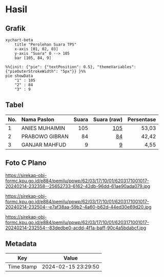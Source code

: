 # Hasil

## Grafik

```mermaid
xychart-beta
    title "Perolehan Suara TPS"
    x-axis [01, 02, 03]
    y-axis "Suara" 0 --> 105
    bar [105, 84, 9]
```

```mermaid
%%{init: {"pie": {"textPosition": 0.5}, "themeVariables": {"pieOuterStrokeWidth": "5px"}} }%%
pie showData
    "1" : 105
    "2" : 84
    "3" : 9
```

## Tabel

| No. | Nama Paslon    | Suara | Suara (raw) | Persentase |
|:--- |:-------------- | -----:| -----------:| ----------:|
| 1   | ANIES MUHAIMIN | 105   | [105][p-1]  | 53,03      |
| 2   | PRABOWO GIBRAN | 84    | [84][p-2]   | 42,42      |
| 3   | GANJAR MAHFUD  | 9     | [9][p-3]    | 4,55       |


[p-1]: https://github.com/gigit-pemilu/pemilu-2024-62-kalimantan-tengah/blob/main/pilpres/hitung-suara/sub/62-kalimantan-tengah/sub/03-kapuas/sub/17-bataguh/sub/1001-pulau-kupang/sub/017-tps/sub/paslon-1.txt
[p-2]: https://github.com/gigit-pemilu/pemilu-2024-62-kalimantan-tengah/blob/main/pilpres/hitung-suara/sub/62-kalimantan-tengah/sub/03-kapuas/sub/17-bataguh/sub/1001-pulau-kupang/sub/017-tps/sub/paslon-2.txt
[p-3]: https://github.com/gigit-pemilu/pemilu-2024-62-kalimantan-tengah/blob/main/pilpres/hitung-suara/sub/62-kalimantan-tengah/sub/03-kapuas/sub/17-bataguh/sub/1001-pulau-kupang/sub/017-tps/sub/paslon-3.txt

## Foto C Plano

https://sirekap-obj-formc.kpu.go.id/e884/pemilu/ppwp/62/03/17/10/01/6203171001017-20240214-232358--25652733-6162-42db-96dd-61ae90ada079.jpg

https://sirekap-obj-formc.kpu.go.id/e884/pemilu/ppwp/62/03/17/10/01/6203171001017-20240214-232504--e7af38aa-59b2-4a60-b62d-44ed30e69d20.jpg

https://sirekap-obj-formc.kpu.go.id/e884/pemilu/ppwp/62/03/17/10/01/6203171001017-20240214-232554--83dedbe0-acdd-4f1a-baff-90c4a5bdabcf.jpg


## Metadata

| Key        | Value               |
| ---------- | ------------------- |
| Time Stamp | 2024-02-15 23:29:50 |



